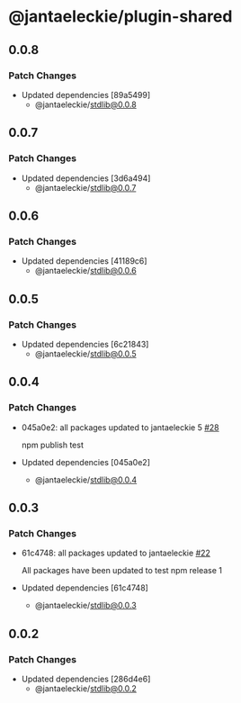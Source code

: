 # @jantaeleckie/plugin-shared

## 0.0.8

### Patch Changes

- Updated dependencies [89a5499]
  - @jantaeleckie/stdlib@0.0.8

## 0.0.7

### Patch Changes

- Updated dependencies [3d6a494]
  - @jantaeleckie/stdlib@0.0.7

## 0.0.6

### Patch Changes

- Updated dependencies [41189c6]
  - @jantaeleckie/stdlib@0.0.6

## 0.0.5

### Patch Changes

- Updated dependencies [6c21843]
  - @jantaeleckie/stdlib@0.0.5

## 0.0.4

### Patch Changes

- 045a0e2: all packages updated to jantaeleckie 5
  [#28](https://github.com/JantaeLeckie/frontier_test/pull/28)

  npm publish test

- Updated dependencies [045a0e2]
  - @jantaeleckie/stdlib@0.0.4

## 0.0.3

### Patch Changes

- 61c4748: all packages updated to jantaeleckie
  [#22](https://github.com/JantaeLeckie/frontier_test/pull/22)

  All packages have been updated to test npm release 1

- Updated dependencies [61c4748]
  - @jantaeleckie/stdlib@0.0.3

## 0.0.2

### Patch Changes

- Updated dependencies [286d4e6]
  - @jantaeleckie/stdlib@0.0.2
